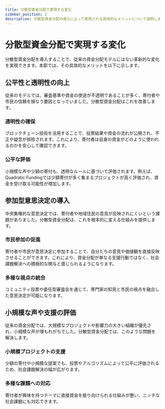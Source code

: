 ```yaml
---
title: 分散型資金分配で実現する変化
sidebar_position: 2
description: 分散型資金分配の導入によって実現される具体的なメリットについて説明します
---
```


# 分散型資金分配で実現する変化

分散型資金分配を導入することで、従来の資金分配モデルにはない革新的な変化を実現できます。本節では、その具体的なメリットを以下に示します。

## 公平性と透明性の向上

従来のモデルでは、審査基準や資金の使途が不透明であることが多く、寄付者や市民の信頼を損なう要因となっていました。分散型資金分配はこれを改善します。

### 透明性の確保
ブロックチェーン技術を活用することで、投票結果や資金の流れが公開され、不正や疑念が排除されます。これにより、寄付者は自身の資金がどのように使われるのかを安心して確認できます。

### 公平な評価
小規模な声や少額の寄付も、透明なルールに基づいて評価されます。例えば、Quadratic Fundingでは少額寄付が多く集まるプロジェクトが高く評価され、資金を受け取る可能性が増加します。

## 参加型意思決定の導入

中央集権的な意思決定では、寄付者や地域住民の意見が反映されにくいという課題がありました。分散型資金分配は、これを根本的に変える仕組みを提供します。

### 市民参加の促進
寄付者や市民が意思決定に参加することで、自分たちの意見や価値観を直接反映させることができます。これにより、資金分配が単なる支援行動ではなく、社会課題解決への積極的な関与と感じられるようになります。

### 多様な視点の統合
コミュニティ投票や委任型審査会を通じて、専門家の知見と市民の視点を融合した意思決定が可能になります。

## 小規模な声や支援の評価

従来の資金分配では、大規模なプロジェクトや影響力の大きい組織が優先され、小規模な声が埋もれがちでした。分散型資金分配では、このような問題を解決します。

### 小規模プロジェクトの支援
少額の寄付や小規模な提案でも、投票やアルゴリズムによって公平に評価されるため、社会課題解決の幅が広がります。

### 多様な課題への対応
寄付者が興味を持つテーマに直接資金を振り向けられる仕組みが整い、ニッチな社会課題にも対応できます。 